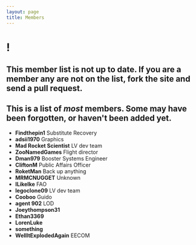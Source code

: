```yaml
---
layout: page
title: Members
---
```


# !
## This member list is not up to date.  If you are a member any are not on the list, fork the site and send a pull request.

## This is a list of *most* members.  Some may have been forgotten, or haven't been added yet.
- **Findthepin1** Substitute Recovery 
- **adsii1970** Graphics
- **Mad Rocket Scientist** LV dev team
- **ZooNamedGames** Flight director 
- **Dman979** Booster Systems Engineer 
- **CliftonM** Public Affairs Officer 
- **RoketMan** Back up anything
- **MRMCNUGGET** Unknown
- **ILikeIke** FAO
- **legoclone09** LV dev team 
- **Cooboo** Guido 
- **agent 902** LOD 
- **Joeythompson31**
- **Ethan3369**
- **LorenLuke**
- **something**
- **WellItExplodedAgain** EECOM
